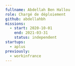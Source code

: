 ```yaml
---
fullname: Abdellah Ben Hallou
role: Chargé de déploiement 
github: abdellahbh
missions:
  - start: 2020-10-01
    end: 2021-03-31
    status: independent
startups:
  - aplus
previously:
  - workinfrance
---
```

